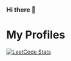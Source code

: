 ### Hi there 👋

<!--
**vijairamg/vijairamg** is a ✨ _special_ ✨ repository because its `README.md` (this file) appears on your GitHub profile.

Here are some ideas to get you started:

- 🔭 I’m currently working on ...
- 🌱 I’m currently learning ...
- 👯 I’m looking to collaborate on ...
- 🤔 I’m looking for help with ...
- 💬 Ask me about ...
- 📫 How to reach me: ...
- 😄 Pronouns: ...
- ⚡ Fun fact: ...
-->

# My Profiles
[![LeetCode Stats](https://leetcard.jacoblin.cool/kaizoku20?theme=dark&font=Fauna%20One&ext=contest)](https://leetcode.com/kaizoku20/)
